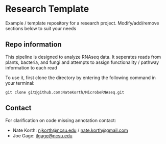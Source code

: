 # Research Template
Example / template repository for a research project. Modify/add/remove sections below to suit your needs

## Repo information
This pipeline is designed to analyze RNAseq data. It seperates reads from plants, bacteria, and fungi and attempts to assign functionality / pathway information to each read

To use it, first clone the directory by entering the following command in your terminal: 

```
git clone git@github.com:NateKorth/MicrobeRNAseq.git
```


## Contact
For clarification on code missing annotation contact:
* Nate Korth: njkorth@ncsu.edu / nate.korth@gmail.com
* Joe Gage: jlgage@ncsu.edu
